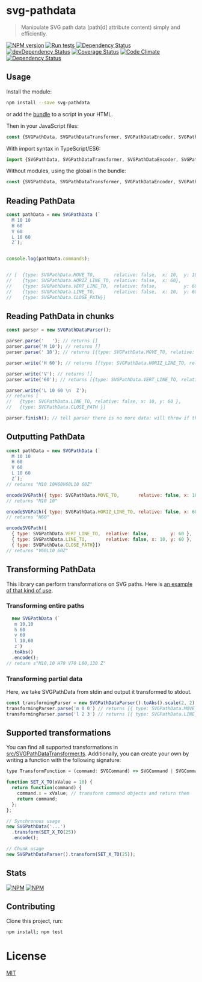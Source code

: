# svg-pathdata
> Manipulate SVG path data (path[d] attribute content) simply and efficiently.

[![NPM version](https://badge.fury.io/js/svg-pathdata.svg)](https://npmjs.org/package/svg-pathdata)
[![Run tests](https://github.com/nfroidure/svg-pathdata/actions/workflows/test.yml/badge.svg)](https://github.com/nfroidure/svg-pathdata/actions/workflows/test.yml)
[![Dependency Status](https://david-dm.org/nfroidure/svg-pathdata.svg)](https://david-dm.org/nfroidure/svg-pathdata)
[![devDependency Status](https://david-dm.org/nfroidure/svg-pathdata/dev-status.svg)](https://david-dm.org/nfroidure/svg-pathdata#info=devDependencies)
[![Coverage Status](https://coveralls.io/repos/nfroidure/svg-pathdata/badge.svg?branch=master)](https://coveralls.io/r/nfroidure/svg-pathdata?branch=master)
[![Code Climate](https://codeclimate.com/github/nfroidure/svg-pathdata.svg)](https://codeclimate.com/github/nfroidure/svg-pathdata)
[![Dependency Status](https://dependencyci.com/github/nfroidure/svg-pathdata/badge)](https://dependencyci.com/github/nfroidure/svg-pathdata)

## Usage

Install the module:
```sh
npm install --save svg-pathdata
```
or add the [bundle](https://github.com/nfroidure/svg-pathdata/blob/master/lib/SVGPathData.js) to a script in your HTML.

Then in your JavaScript files:
```js
const {SVGPathData, SVGPathDataTransformer, SVGPathDataEncoder, SVGPathDataParser} = require('svg-pathdata');
```

With import syntax in TypeScript/ES6:
```ts
import {SVGPathData, SVGPathDataTransformer, SVGPathDataEncoder, SVGPathDataParser} from 'svg-pathdata';
```

Without modules, using the global in the bundle:
```js
const {SVGPathData, SVGPathDataTransformer, SVGPathDataEncoder, SVGPathDataParser} = svgpathdata;
```


## Reading PathData
```js
const pathData = new SVGPathData (`
  M 10 10
  H 60
  V 60
  L 10 60
  Z`);


console.log(pathData.commands);


// [  {type: SVGPathData.MOVE_TO,       relative: false,  x: 10,  y: 10},
//    {type: SVGPathData.HORIZ_LINE_TO, relative: false,  x: 60},
//    {type: SVGPathData.VERT_LINE_TO,  relative: false,          y: 60},
//    {type: SVGPathData.LINE_TO,       relative: false,  x: 10,  y: 60},
//    {type: SVGPathData.CLOSE_PATH}]
```

## Reading PathData in chunks
```js
const parser = new SVGPathDataParser();

parser.parse('   '); // returns []
parser.parse('M 10'); // returns []
parser.parse(' 10'); // returns [{type: SVGPathData.MOVE_TO, relative: false, x: 10, y: 10 }]

parser.write('H 60'); // returns [{type: SVGPathData.HORIZ_LINE_TO, relative: false, x: 60 }]

parser.write('V'); // returns []
parser.write('60'); // returns [{type: SVGPathData.VERT_LINE_TO, relative: false, y: 60 }]

parser.write('L 10 60 \n  Z');
// returns [
//   {type: SVGPathData.LINE_TO, relative: false, x: 10, y: 60 },
//   {type: SVGPathData.CLOSE_PATH }]

parser.finish(); // tell parser there is no more data: will throw if there are unfinished commands.
```

## Outputting PathData
```js
const pathData = new SVGPathData (`
  M 10 10
  H 60
  V 60
  L 10 60
  Z`);
// returns "M10 10H60V60L10 60Z"

encodeSVGPath({ type: SVGPathData.MOVE_TO,       relative: false, x: 10, y: 10 });
// returns "M10 10"

encodeSVGPath({ type: SVGPathData.HORIZ_LINE_TO, relative: false, x: 60 });
// returns "H60"

encodeSVGPath([
  { type: SVGPathData.VERT_LINE_TO,  relative: false,        y: 60 },
  { type: SVGPathData.LINE_TO,       relative: false, x: 10, y: 60 },
  { type: SVGPathData.CLOSE_PATH}])
// returns "V60L10 60Z"

```

## Transforming PathData
This library can perform transformations on SVG paths. Here is
 [an example of that kind of use](https://github.com/nfroidure/svgicons2svgfont/blob/aa6df0211419e9d61c417c63bcc353f0cb2ea0c8/src/index.js#L192).

### Transforming entire paths
```js
  new SVGPathData (`
   m 10,10
   h 60
   v 60
   l 10,60
   z`)
  .toAbs()
  .encode();
// return s"M10,10 H70 V70 L80,130 Z"
```

### Transforming partial data
Here, we take SVGPathData from stdin and output it transformed to stdout.
```js
const transformingParser = new SVGPathDataParser().toAbs().scale(2, 2);
transformingParser.parse('m 0 0') // returns [{ type: SVGPathData.MOVE_TO,       relative: false, x: 0, y: 0 }]
transformingParser.parse('l 2 3') // returns [{ type: SVGPathData.LINE_TO,       relative: false, x: 4, y: 6 }]
```

## Supported transformations
You can find all supported transformations in
 [src/SVGPathDataTransformer.ts](https://github.com/nfroidure/SVGPathData/blob/master/src/SVGPathDataTransformer.ts#L47).
 Additionally, you can create your own by writing a function with the following signature:
```js
type TransformFunction = (command: SVGCommand) => SVGCommand | SVGCommand[];

function SET_X_TO(xValue = 10) {
  return function(command) {
    command.x = xValue; // transform command objects and return them
    return command;
  };
};

// Synchronous usage
new SVGPathData('...')
  .transform(SET_X_TO(25))
  .encode();

// Chunk usage
new SVGPathDataParser().transform(SET_X_TO(25));
```


## Stats

[![NPM](https://nodei.co/npm/svg-pathdata.png?downloads=true&stars=true)](https://nodei.co/npm/svg-pathdata/)
[![NPM](https://nodei.co/npm-dl/svg-pathdata.png)](https://nodei.co/npm/svg-pathdata/)

## Contributing
Clone this project, run:
```sh
npm install; npm test
```

# License
[MIT](https://github.com/nfroidure/svg-pathdata/blob/master/LICENSE)
